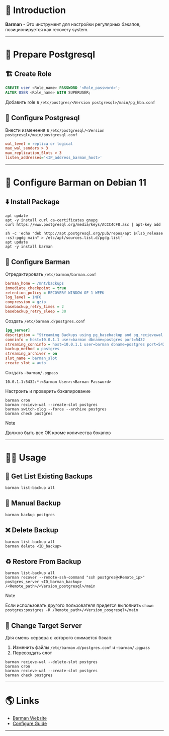 # 📖 Introduction

**Barman** - Это инструмент для настройки регулярных бэкапов, позиционируется как recovery system.

---

# 💼 Prepare Postgresql

## 🏗️ Create Role

```sql
CREATE user <Role_name> PASSWORD '<Role_password>';
ALTER USER <Role_name> WITH SUPERUSER;
```

Добавить role в `/etc/postgres/<Version postgresql>/main/pg_hba.conf`

## 🔧 Configure Postgresql

Внести изменения в `/etc/postgresql/<Version postgresql>/main/postgresql.conf`

```ini title=postgresql.conf
wal_level = replica or logical
max_wal_senders > 3
max_replication_Slots > 3
listen_addresses='<IP_address_barman_host>'
```

---

# 🔨 Configure Barman on Debian 11

## ⬇️ Install Package

```shell
apt update
apt -y install curl ca-certificates gnupg
curl https://www.postgresql.org/media/keys/ACCC4CF8.asc | apt-key add -
sh -c 'echo "deb http://apt.postgresql.org/pub/repos/apt $(lsb_release -cs)-pgdg main" > /etc/apt/sources.list.d/pgdg.list'
apt update
apt -y install barman
```

## 🔧 Configure Barman

Отредактировать `/etc/barman/barman.conf`

```ini title=/etc/barman/barman.conf
barman_home = /mnt/backups
immediate_checkpoint = true
retention_policy = RECOVERY WINDOW OF 1 WEEK
log_level = INFO
compression = gzip
basebackup_retry_times = 2
basebackup_retry_sleep = 30
```

Создать `/etc/barman.d/postgres.conf`

```ini title=/etc/barman.d/postgres.conf
[pg_server]
description = "Streaming Backups using pg_basebackup and pg_recievewal for archiving wal files"
conninfo = host=10.0.1.1 user=barman dbname=postgres port=5432
streaming_conninfo = host=10.0.1.1 user=barman dbname=postgres port=5432
backup_method = postgres
streaming_archiver = on
slot_name = barman_slot
create_slot = auto
```

Создать `~barman/.pgpass`

```text title=~barman/.pgpass
10.0.1.1:5432:*:<Barman User>:<Barman Password>
```

Настроить и проверить бэкапирование

```shell
barman cron
barman recieve-wal --create-slot postgres
barman switch-xlog --force --archive postgres
barman check postgres
```

> [!NOTE]
>  Должно быть все OK кроме количества бэкапов

---
# 👨‍🏭 Usage

## 👀 Get List Existing Backups

```shell
barman list-backup all
```

## 🔨 Manual Backup

```shell
barman backup postgres
```

## ❌ Delete Backup


```shell
barman list-backup all
barman delete <ID_backup>
```

## ♻️ Restore From Backup

```shell
barman list-backup all
barman recover --remote-ssh-command "ssh postgres@<Remote_ip>" postgres_server <ID_barman_backup> /<Remote_path>/<Version_postgresql>/main
```

> [!NOTE]
>  Если использовать другого пользователя придется выполнить
> `chown postgres:postgres -R /Remote_path>/<Version_posgresql>/main`

## 🔧 Change Target Server

Для смены сервера с которого снимается бэкап:

1. Изменить файлы `/etc/barman.d/postgres.conf` и `~barman/.pgpass`
2. Пересоздать слот

```shell
barman recieve-wal --delete-slot postgres
barman cron
barman recieve-wal --create-slot postgres
barman check postgres
```

---

# 🌎 Links

- [Barman Website](https://pgbarman.org)
- [Configure Guide](https://stormatics.tech/alis-planet-postgresql/postgresql-backup-and-recovery-management-using-barman)

---
